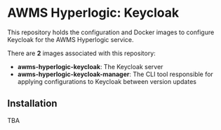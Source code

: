 
# AWMS Hyperlogic: Keycloak

This repository holds the configuration and Docker images to configure Keycloak for the AWMS Hyperlogic service.

There are **2** images associated with this repository:

- **awms-hyperlogic-keycloak**: The Keycloak server
- **awms-hyperlogic-keycloak-manager**: The CLI tool responsible for applying configurations to Keycloak between version updates
## Installation
TBA